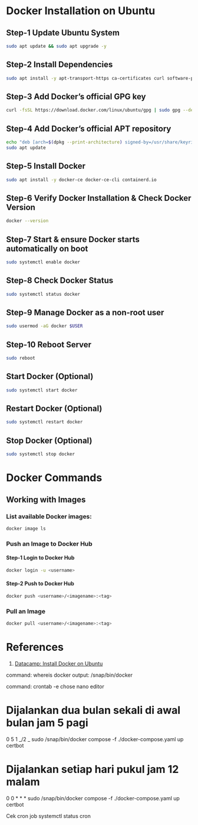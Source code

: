 # Docker Installation on Ubuntu

## Step-1 Update Ubuntu System

```bash
sudo apt update && sudo apt upgrade -y
```

## Step-2 Install Dependencies

```bash
sudo apt install -y apt-transport-https ca-certificates curl software-properties-common
```

## Step-3 Add Docker’s official GPG key

```bash
curl -fsSL https://download.docker.com/linux/ubuntu/gpg | sudo gpg --dearmor -o /usr/share/keyrings/docker-archive-keyring.gpg
```

## Step-4 Add Docker’s official APT repository

```bash
echo "deb [arch=$(dpkg --print-architecture) signed-by=/usr/share/keyrings/docker-archive-keyring.gpg] https://download.docker.com/linux/ubuntu $(lsb_release -cs) stable" | sudo tee /etc/apt/sources.list.d/docker.list > /dev/null
sudo apt update
```

## Step-5 Install Docker

```bash
sudo apt install -y docker-ce docker-ce-cli containerd.io
```

## Step-6 Verify Docker Installation & Check Docker Version

```bash
docker --version
```

## Step-7 Start & ensure Docker starts automatically on boot

```bash
sudo systemctl enable docker
```

## Step-8 Check Docker Status

```bash
sudo systemctl status docker
```

## Step-9 Manage Docker as a non-root user

```bash
sudo usermod -aG docker $USER
```

## Step-10 Reboot Server

```bash
sudo reboot
```

## Start Docker (Optional)

```bash
sudo systemctl start docker
```

## Restart Docker (Optional)

```bash
sudo systemctl restart docker
```

## Stop Docker (Optional)

```bash
sudo systemctl stop docker
```

# Docker Commands

## Working with Images

### List available Docker images:

```bash
docker image ls
```

### Push an Image to Docker Hub

#### Step-1 Login to Docker Hub

```bash
docker login -u <username>
```

#### Step-2 Push to Docker Hub

```bash
docker push <username>/<imagename>:<tag>
```

### Pull an Image

```bash
docker pull <username>/<imagename>:<tag>
```

# References

1. [Datacamp: Install Docker on Ubuntu](https://www.datacamp.com/tutorial/install-docker-on-ubuntu)

command: whereis docker
output: /snap/bin/docker

command: crontab -e
chose nano editor

# Dijalankan dua bulan sekali di awal bulan jam 5 pagi

0 5 1 _/2 _ sudo /snap/bin/docker compose -f ./docker-compose.yaml up certbot

# Dijalankan setiap hari pukul jam 12 malam

0 0 \* \* \* sudo /snap/bin/docker compose -f ./docker-compose.yaml up certbot

Cek cron job
systemctl status cron
